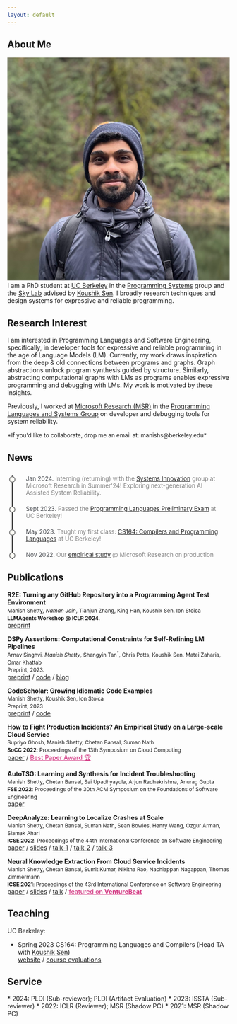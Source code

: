 ```yaml
---
layout: default
---
```


## About Me

<img class="profile-picture" src="./images/dpForAll.png">
I am a PhD student at <a href="https://www.berkeley.edu/">UC Berkeley</a> in the <a href="https://ps.berkeley.edu/">Programming Systems</a> group and the <a href="https://sky.cs.berkeley.edu/">Sky Lab</a> advised by <a href="https://people.eecs.berkeley.edu/~ksen">Koushik Sen</a>. I broadly research techniques and design systems for expressive and reliable programming.


## Research Interest

I am interested in Programming Languages and Software Engineering, specifically, in developer tools
for expressive and reliable programming in the age of Language Models (LM). Currently, my work draws inspiration from the deep & old connections between programs and graphs. Graph abstractions unlock program synthesis guided by structure. Similarly, abstracting computational graphs with LMs as programs enables expressive programming and debugging with LMs. My work is motivated by these insights.

Previously, I worked at <a href="https://www.microsoft.com/en-us/research/">Microsoft Research (MSR)</a> in the <a href="https://www.microsoft.com/en-us/research/theme/systems/">Programming Languages and Systems Group</a> on developer and debugging tools for system reliability.

<span style="font-size: small;">
*If you'd like to collaborate, drop me an email at: manishs@berkeley.edu*
</span>

## News

<div class="timeline">
  <div class="outer">
    <div class="card">
      <div class="info">
        <span><span class="title">Jan 2024. </span>
        Interning (returning) with the <a href="https://www.microsoft.com/en-us/research/group/systems-innovation/">Systems Innovation</a> group at Microsoft Research in Summer'24! Exploring next-generation AI Assisted System Reliability.</span>
      </div>
    </div>
    <div class="card">
      <div class="info">
        <span><span class="title">Sept 2023. </span>
        Passed the <a href="https://eecs.berkeley.edu/resources/grads/phd/prelims/exam-prep">Programming Languages Preliminary Exam</a> at UC Berkeley!</span>
      </div>
    </div>
    <div class="card">
        <div class="info">
          <span><span class="title">May 2023. </span>
          Taught my first class: <a href="https://sites.google.com/berkeley.edu/cs164sp23/home">CS164: Compilers and Programming Languages</a> at UC Berkeley!</span>
        </div>
    </div>
    <div class="card">
        <div class="info">
          <span><span class="title">Nov 2022. </span>
          Our <a href="https://dl.acm.org/doi/10.1145/3542929.3563482">empirical study</a> @ Microsoft Research on production incidents in large-scale cloud services
          received the <a href="https://twitter.com/ACMSoCC/status/1590128032886685696?s=20" style="color: #D33682; font-weight: 500;">Best Paper Award 🏆</a> at <b>SoCC 2022</b>. </span>
        </div>
    </div>
    <div class="card">
        <div class="info">
          <span><span class="title">Aug 2022. </span>
          Started my Ph.D. at UC Berkeley advised by <a href="https://people.eecs.berkeley.edu/~ksen">Prof. Koushik Sen</a>. Joining the <a href="https://sky.cs.berkeley.edu/">Sky Lab</a> and the Programming Systems group!</span>
        </div>
    </div>
  </div>
</div>


## Publications

**R2E: Turning any GitHub Repository into a Programming Agent Test Environment** <br>
<span style="font-size:85%">Manish Shetty<sup>*</sup>, Naman Jain<sup>*</sup>, Tianjun Zhang, King Han, Koushik Sen, Ion Stoica<br>
**LLMAgents Workshop @ ICLR 2024**. </span> <br>
<a href="">preprint</a>
<!-- <a href="">code</a> / -->
<!-- <a href="">blog</a> -->

**DSPy Assertions: Computational Constraints for Self-Refining LM Pipelines** <br>
<span style="font-size:85%">Arnav Singhvi<sup>*</sup>, Manish Shetty<sup>*</sup>, Shangyin Tan<sup>*</sup>, Chris Potts, Koushik Sen, Matei Zaharia, Omar Khattab<br>
Preprint, 2023. </span> <br>
<a href="https://arxiv.org/abs/2312.13382">preprint</a> /
<a href="https://github.com/stanfordnlp/dspy/blob/main/dspy/primitives/assertions.py">code</a> /
<a href="/blog/scrivings/dspy-assertions-a-pr-reviews-pov/">blog</a>

**CodeScholar: Growing Idiomatic Code Examples** <br>
<span style="font-size:85%">Manish Shetty, Koushik Sen, Ion Stoica <br>
Preprint, 2023 </span> <br>
<a href="https://arxiv.org/abs/2312.15157">preprint</a> /
<a href="https://github.com/tart-proj/codescholar">code</a>

**How to Fight Production Incidents? An Empirical Study on a Large-scale Cloud Service** <br> 
<span style="font-size:85%">Supriyo Ghosh, Manish Shetty, Chetan Bansal, Suman Nath <br>
**SoCC 2022**: Proceedings of the 13th Symposium on Cloud Computing </span> <br>
<a href="https://dl.acm.org/doi/10.1145/3542929.3563482">paper</a> / <a href="https://twitter.com/ACMSoCC/status/1590128032886685696?s=20" style="color: #D33682; font-weight: 500;">Best Paper Award 🏆</a>

**AutoTSG: Learning and Synthesis for Incident Troubleshooting** <br>
<span style="font-size:85%">Manish Shetty, Chetan Bansal, Sai Upadhyayula, Arjun Radhakrishna, Anurag Gupta <br>
**FSE 2022**: Proceedings of the 30th ACM Symposium on the Foundations of Software Engineering </span> <br>
<a href="https://arxiv.org/pdf/2205.13457.pdf">paper</a>

**DeepAnalyze: Learning to Localize Crashes at Scale** <br>
<span style="font-size:85%">Manish Shetty, Chetan Bansal, Suman Nath, Sean Bowles, Henry Wang, Ozgur Arman, Siamak Ahari <br>
**ICSE 2022**: Proceedings of the 44th International Conference on Software Engineering </span> <br>
<a href="https://arxiv.org/pdf/2109.14326.pdf">paper</a> / 
<a href="/pdf/slides/DeepAnalyze_ICSE_2022.pdf">slides</a> / 
<a href="https://youtu.be/UqwcSTiIP_I">talk-1</a> / 
<a href="https://youtu.be/aFZni_d-Sc0">talk-2</a> / 
<a href="https://youtu.be/bT5B30qAaW0">talk-3</a>


**Neural Knowledge Extraction From Cloud Service Incidents** <br>
<span style="font-size:85%"> Manish Shetty, Chetan Bansal, Sumit Kumar, Nikitha Rao, Nachiappan Nagappan, Thomas Zimmermann <br>
**ICSE 2021**: Proceedings of the 43rd International Conference on Software Engineering </span> <br>
<a href="https://arxiv.org/abs/2007.05505">paper</a> / 
<a href="pdf/slides/SoftNER_ICSE_2021.pdf">slides</a> / 
<a href="https://youtu.be/nObO7Q9NlcA">talk</a> / 
<a href="https://venturebeat.com/2020/07/14/microsofts-softner-ai-uses-unsupervised-learning-to-help-triage-cloud-service-outages/"
style="color: #D33682; font-weight: 500;"> featured on <b>VentureBeat</b> </a>
<!-- <a href="" style="color: #D33682;">Distinguished paper award nomination </a> -->

## Teaching

UC Berkeley:
* Spring 2023 CS164: Programming Languages and Compilers (Head TA with [Koushik Sen](https://people.eecs.berkeley.edu/~ksen/)) <br>
<a href="https://sites.google.com/berkeley.edu/cs164sp23/home">website</a> / <a href="./pdf/courses/cs164sp23-course-evals.pdf">course evaluations</a>


## Service

<aside markdown="1">
* 2024: PLDI (Sub-reviewer); PLDI (Artifact Evaluation)
* 2023: ISSTA (Sub-reviewer)
* 2022: ICLR (Reviewer); MSR (Shadow PC)
* 2021: MSR (Shadow PC)
</aside>

<br><br>

<style>
/* Timeline Container */
.timeline {
  margin: 10px auto;
  padding: 10px;
  overflow:auto;
  height: 180px;
  font-size: 95%;
}

/* Outer Layer with the timeline border */
.outer {
  border-left: 2px solid #333;
}

/* Card container */
.card {
  position: relative;
  margin: 0 0 20px 20px;
  padding: 0 0 0 10px;
  color: gray;
  /* max-width: 90%; */
}

/* Information about the timeline */
.info {
  display: flex;
  flex-direction: column;
}

/* Title of the card */
.title {
  color: #0d1117c4;
  position: relative;
}

/* Timeline dot  */
.title::before {
  content: "";
  position: absolute;
  width: 10px;
  height: 10px;
  background: #fffff8;
  border-radius: 999px;
  left: -38px;
  top: 3px;
  border: 2px solid gray;
}

/* remove underline for a tag with id author-name */
a#author-name {
  text-decoration: none;
  border-bottom: none;
}

</style>